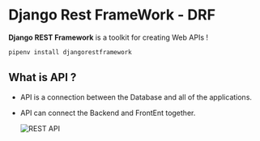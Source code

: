 # Django Rest FrameWork - DRF

**Django REST Framework** is a toolkit for creating Web APIs !

```Bash
pipenv install djangorestframework
```
## What is API ?

- API is a connection between the Database and all of the applications.
- API can connect the Backend and FrontEnt together.

    ![REST API](https://toolsqa.com/gallery/selnium%20webdriver/1.REST%20API%20organization.png)


